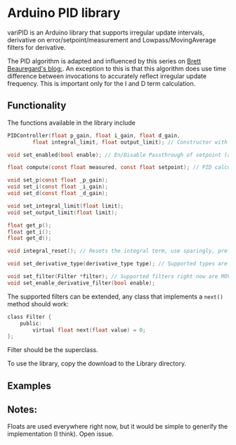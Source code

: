 # Arduino PID library

variPID is an Arduino library that supports irregular update intervals, derivative on error/setpoint/measurement and Lowpass/MovingAverage filters for derivative.

The PID algorithm is adapted and influenced by this series on [Brett Beauregard's blog:](http://brettbeauregard.com/blog/2011/04/improving-the-beginners-pid-introduction/).
An exception to this is that this algorithm does use time difference between invocations to accurately reflect irregular update frequency.
This is important only for the I and D term calculation.

## Functionality

The functions available in the library include

```c
PIDController(float p_gain, float i_gain, float d_gain,
        float integral_limit, float output_limit); // Constructor with the most important PID parameters

void set_enabled(bool enable); // En/Disable Passthrough of setpoint (automatic vs. manual mode)

float compute(const float measured, const float setpoint); // PID calculation, do this somewhat regularly

void set_p(const float _p_gain);
void set_i(const float _i_gain);
void set_d(const float _d_gain);

void set_integral_limit(float limit);
void set_output_limit(float limit);

float get_p();
float get_i();
float get_d();

void integral_reset(); // Resets the integral term, use sparingly, preferrably use integral_limit parameter

void set_derivative_type(derivative_type type); // Supported types are ERROR, SETPOINT, FEEDBACK

void set_filter(Filter *filter); // Supported filters right now are MOVING_AVERAGE, LOWPASS
void set_enable_derivative_filter(bool enable);

```
The supported filters can be extended, any class that implements a `next()` method should work:

```c
class Filter {
    public:
        virtual float next(float value) = 0;
};
```
Filter should be the superclass.

To use the library, copy the download to the Library directory.

## Examples

## Notes:

Floats are used everywhere right now, but it would be simple to generify the implementation (I think). Open issue.
